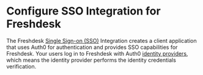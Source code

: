 # Configure SSO Integration for Freshdesk

The Freshdesk [Single Sign-on (SSO)](https://auth0.com/docs/sso) Integration creates a client application that uses Auth0 for authentication and provides SSO capabilities for Freshdesk. Your users log in to Freshdesk with Auth0 [identity providers](https://auth0.com/docs/identityproviders), which means the identity provider performs the identity credentials verification.
